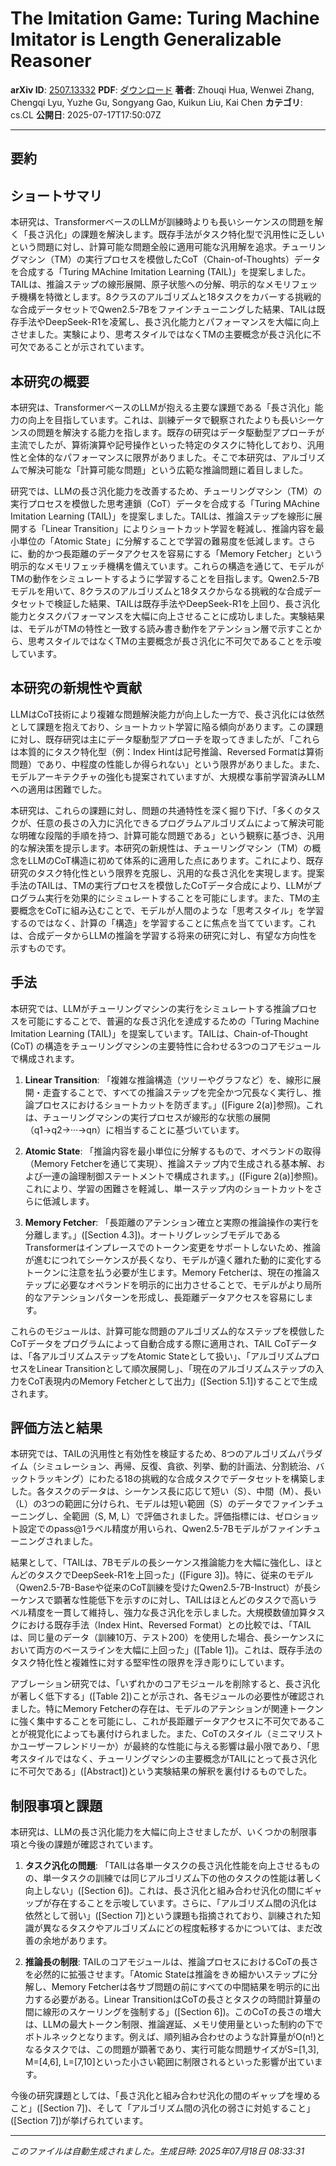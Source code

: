 # The Imitation Game: Turing Machine Imitator is Length Generalizable   Reasoner

**arXiv ID**: [2507.13332](http://arxiv.org/abs/2507.13332v1)
**PDF**: [ダウンロード](http://arxiv.org/pdf/2507.13332v1.pdf)
**著者**: Zhouqi Hua, Wenwei Zhang, Chengqi Lyu, Yuzhe Gu, Songyang Gao, Kuikun Liu, Kai Chen
**カテゴリ**: cs.CL
**公開日**: 2025-07-17T17:50:07Z

---

## 要約

## ショートサマリ
本研究は、TransformerベースのLLMが訓練時よりも長いシーケンスの問題を解く「長さ汎化」の課題を解決します。既存手法がタスク特化型で汎用性に乏しいという問題に対し、計算可能な問題全般に適用可能な汎用解を追求。チューリングマシン（TM）の実行プロセスを模倣したCoT（Chain-of-Thoughts）データを合成する「Turing MAchine Imitation Learning (TAIL)」を提案しました。TAILは、推論ステップの線形展開、原子状態への分解、明示的なメモリフェッチ機構を特徴とします。8クラスのアルゴリズムと18タスクをカバーする挑戦的な合成データセットでQwen2.5-7Bをファインチューニングした結果、TAILは既存手法やDeepSeek-R1を凌駕し、長さ汎化能力とパフォーマンスを大幅に向上させました。実験により、思考スタイルではなくTMの主要概念が長さ汎化に不可欠であることが示されています。

## 本研究の概要
本研究は、TransformerベースのLLMが抱える主要な課題である「長さ汎化」能力の向上を目指しています。これは、訓練データで観察されたよりも長いシーケンスの問題を解決する能力を指します。既存の研究はデータ駆動型アプローチが主流でしたが、算術演算や記号操作といった特定のタスクに特化しており、汎用性と全体的なパフォーマンスに限界がありました。そこで本研究は、アルゴリズムで解決可能な「計算可能な問題」という広範な推論問題に着目しました。

研究では、LLMの長さ汎化能力を改善するため、チューリングマシン（TM）の実行プロセスを模倣した思考連鎖（CoT）データを合成する「Turing MAchine Imitation Learning (TAIL)」を提案しました。TAILは、推論ステップを線形に展開する「Linear Transition」によりショートカット学習を軽減し、推論内容を最小単位の「Atomic State」に分解することで学習の難易度を低減します。さらに、動的かつ長距離のデータアクセスを容易にする「Memory Fetcher」という明示的なメモリフェッチ機構を備えています。これらの構造を通じて、モデルがTMの動作をシミュレートするように学習することを目指します。Qwen2.5-7Bモデルを用いて、8クラスのアルゴリズムと18タスクからなる挑戦的な合成データセットで検証した結果、TAILは既存手法やDeepSeek-R1を上回り、長さ汎化能力とタスクパフォーマンスを大幅に向上させることに成功しました。実験結果は、モデルがTMの特性と一致する読み書き動作をアテンション層で示すことから、思考スタイルではなくTMの主要概念が長さ汎化に不可欠であることを示唆しています。

## 本研究の新規性や貢献
LLMはCoT技術により複雑な問題解決能力が向上した一方で、長さ汎化には依然として課題を抱えており、ショートカット学習に陥る傾向があります。この課題に対し、既存研究は主にデータ駆動型アプローチを取ってきましたが、「これらは本質的にタスク特化型（例：Index Hintは記号推論、Reversed Formatは算術問題）であり、中程度の性能しか得られない」という限界がありました。また、モデルアーキテクチャの強化も提案されていますが、大規模な事前学習済みLLMへの適用は困難でした。

本研究は、これらの課題に対し、問題の共通特性を深く掘り下げ、「多くのタスクが、任意の長さの入力に汎化できるプログラムアルゴリズムによって解決可能な明確な段階的手順を持つ、計算可能な問題である」という観察に基づき、汎用的な解決策を提示します。本研究の新規性は、チューリングマシン（TM）の概念をLLMのCoT構造に初めて体系的に適用した点にあります。これにより、既存研究のタスク特化性という限界を克服し、汎用的な長さ汎化を実現します。提案手法のTAILは、TMの実行プロセスを模倣したCoTデータ合成により、LLMがプログラム実行を効果的にシミュレートすることを可能にします。また、TMの主要概念をCoTに組み込むことで、モデルが人間のような「思考スタイル」を学習するのではなく、計算の「構造」を学習することに焦点を当てています。これは、合成データからLLMの推論を学習する将来の研究に対し、有望な方向性を示すものです。

## 手法
本研究では、LLMがチューリングマシンの実行をシミュレートする推論プロセスを可能にすることで、普遍的な長さ汎化を達成するための「Turing Machine Imitation Learning (TAIL)」を提案しています。TAILは、Chain-of-Thought (CoT) の構造をチューリングマシンの主要特性に合わせる3つのコアモジュールで構成されます。

1.  **Linear Transition**: 「複雑な推論構造（ツリーやグラフなど）を、線形に展開・走査することで、すべての推論ステップを完全かつ冗長なく実行し、推論プロセスにおけるショートカットを防ぎます。」([Figure 2(a)]参照)。これは、チューリングマシンの実行プロセスが線形的な状態の展開（q1→q2→···→qn）に相当することに基づいています。

2.  **Atomic State**: 「推論内容を最小単位に分解するもので、オペランドの取得（Memory Fetcherを通じて実現）、推論ステップ内で生成される基本解、および一連の論理制御ステートメントで構成されます。」([Figure 2(a)]参照)。これにより、学習の困難さを軽減し、単一ステップ内のショートカットをさらに低減します。

3.  **Memory Fetcher**: 「長距離のアテンション確立と実際の推論操作の実行を分離します。」([Section 4.3])。オートリグレッシブモデルであるTransformerはインプレースでのトークン変更をサポートしないため、推論が進むにつれてシーケンスが長くなり、モデルが遠く離れた動的に変化するトークンに注意を払う必要が生じます。Memory Fetcherは、現在の推論ステップに必要なオペランドを明示的に出力させることで、モデルがより局所的なアテンションパターンを形成し、長距離データアクセスを容易にします。

これらのモジュールは、計算可能な問題のアルゴリズム的なステップを模倣したCoTデータをプログラムによって自動合成する際に適用され、TAIL CoTデータは、「各アルゴリズムステップをAtomic Stateとして扱い」、「アルゴリズムプロセスをLinear Transitionとして順次展開し」、「現在のアルゴリズムステップの入力をCoT表現内のMemory Fetcherとして出力」([Section 5.1])することで生成されます。

## 評価方法と結果
本研究では、TAILの汎用性と有効性を検証するため、8つのアルゴリズムパラダイム（シミュレーション、再帰、反復、貪欲、列挙、動的計画法、分割統治、バックトラッキング）にわたる18の挑戦的な合成タスクでデータセットを構築しました。各タスクのデータは、シーケンス長に応じて短い（S）、中間（M）、長い（L）の3つの範囲に分けられ、モデルは短い範囲（S）のデータでファインチューニングし、全範囲（S, M, L）で評価されました。評価指標には、ゼロショット設定でのpass@1ラベル精度が用いられ、Qwen2.5-7Bモデルがファインチューニングされました。

結果として、「TAILは、7Bモデルの長シーケンス推論能力を大幅に強化し、ほとんどのタスクでDeepSeek-R1を上回った」([Figure 3])。特に、従来のモデル（Qwen2.5-7B-Baseや従来のCoT訓練を受けたQwen2.5-7B-Instruct）が長シーケンスで顕著な性能低下を示すのに対し、TAILはほとんどのタスクで高いラベル精度を一貫して維持し、強力な長さ汎化を示しました。大規模数値加算タスクにおける既存手法（Index Hint、Reversed Format）との比較では、「TAILは、同じ量のデータ（訓練10万、テスト200）を使用した場合、長シーケンスにおいて両方のベースラインを大幅に上回った」([Table 1])。これは、既存手法のタスク特化性と複雑性に対する堅牢性の限界を浮き彫りにしています。

アブレーション研究では、「いずれかのコアモジュールを削除すると、長さ汎化が著しく低下する」([Table 2])ことが示され、各モジュールの必要性が確認されました。特にMemory Fetcherの存在は、モデルのアテンションが関連トークンに強く集中することを可能にし、これが長距離データアクセスに不可欠であることが視覚化によっても裏付けられました。また、CoTのスタイル（ミニマリストかユーザーフレンドリーか）が最終的な性能に与える影響は最小限であり、「思考スタイルではなく、チューリングマシンの主要概念がTAILにとって長さ汎化に不可欠である」([Abstract])という実験結果の解釈を裏付けるものでした。

## 制限事項と課題
本研究は、LLMの長さ汎化能力を大幅に向上させましたが、いくつかの制限事項と今後の課題が確認されています。

1.  **タスク汎化の問題**: 「TAILは各単一タスクの長さ汎化性能を向上させるものの、単一タスクの訓練では同じアルゴリズム下の他のタスクの性能は著しく向上しない」([Section 6])。これは、長さ汎化と組み合わせ汎化の間にギャップが存在することを示唆しています。さらに、「アルゴリズム間の汎化は依然として弱い」([Section 7])という課題も指摘されており、訓練された知識が異なるタスクやアルゴリズムにどの程度転移するかについては、まだ改善の余地があります。

2.  **推論長の制限**: TAILのコアモジュールは、推論プロセスにおけるCoTの長さを必然的に拡張させます。「Atomic Stateは推論をきめ細かいステップに分解し、Memory Fetcherは各サブ問題の前にすべての中間結果を明示的に出力する必要がある。Linear TransitionはCoTの長さとタスクの時間計算量の間に線形のスケーリングを強制する」([Section 6])。このCoTの長さの増大は、LLMの最大トークン制限、推論遅延、メモリ使用量といった制約の下でボトルネックとなります。例えば、順列組み合わせのような計算量がO(n!)となるタスクでは、この問題が顕著であり、実行可能な問題サイズがS=[1,3], M=[4,6], L=[7,10]といった小さい範囲に制限されるといった影響が出ています。

今後の研究課題としては、「長さ汎化と組み合わせ汎化の間のギャップを埋めること」([Section 7])、そして「アルゴリズム間の汎化の弱さに対処すること」([Section 7])が挙げられています。

---

*このファイルは自動生成されました。生成日時: 2025年07月18日 08:33:31*
